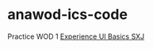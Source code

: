 # anawod-ics-code
Practice WOD 1
[Experience UI Basics SXJ](https://courses.ics.hawaii.edu/ics314s24/morea/ui-basics/wod-ui-basics-sxj)
